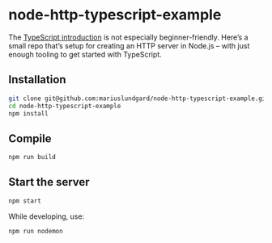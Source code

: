 # node-http-typescript-example

The [TypeScript introduction](https://www.typescriptlang.org/docs/tutorial.html) is not especially beginner-friendly. Here’s a small repo that’s setup for creating an HTTP server in Node.js – with just enough tooling to get started with TypeScript.

## Installation

```sh
git clone git@github.com:mariuslundgard/node-http-typescript-example.git
cd node-http-typescript-example
npm install
```

## Compile

```sh
npm run build
```

## Start the server

```sh
npm start
```

While developing, use:

```sh
npm run nodemon
```

